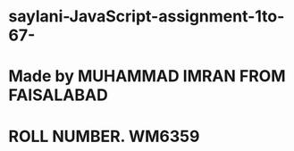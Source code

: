# saylani-JavaScript-assignment-1to-67-
# Made by MUHAMMAD IMRAN FROM FAISALABAD
# ROLL NUMBER. WM6359
